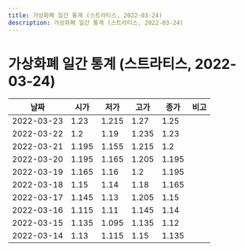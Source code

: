 ```yaml
---
title: 가상화폐 일간 통계 (스트라티스, 2022-03-24)
description: 가상화폐 일간 통계 (스트라티스, 2022-03-24)
---
```


가상화폐 일간 통계 (스트라티스, 2022-03-24)
===

|날짜|시가|저가|고가|종가|비고|
|--|--|--|--|--|--|
|2022-03-23|1.23|1.215|1.27|1.25|    |
|2022-03-22|1.2|1.19|1.235|1.23|    |
|2022-03-21|1.195|1.155|1.215|1.2|    |
|2022-03-20|1.195|1.165|1.205|1.195|    |
|2022-03-19|1.165|1.16|1.2|1.195|    |
|2022-03-18|1.15|1.14|1.18|1.165|    |
|2022-03-17|1.145|1.13|1.205|1.15|    |
|2022-03-16|1.115|1.11|1.145|1.14|    |
|2022-03-15|1.135|1.095|1.135|1.12|    |
|2022-03-14|1.13|1.115|1.15|1.135|    |
